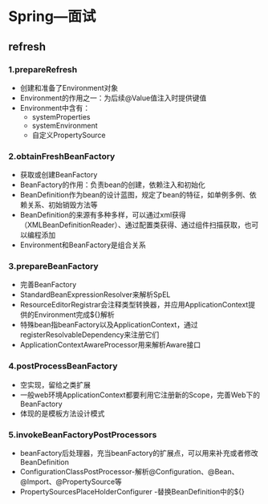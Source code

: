 # Spring—面试

## refresh

### 1.prepareRefresh

- 创建和准备了Environment对象
- Environment的作用之一：为后续@Value值注入时提供键值
- Environment中含有：
  - systemProperties
  - systemEnvironment
  - 自定义PropertySource

### 2.obtainFreshBeanFactory

- 获取或创建BeanFactory
- BeanFactory的作用：负责bean的创建，依赖注入和初始化
- BeanDefinition作为bean的设计蓝图，规定了bean的特征，如单例多例、依赖关系、初始销毁方法等
- BeanDefinition的来源有多种多样，可以通过xml获得（XMLBeanDefinitionReader）、通过配置类获得、通过组件扫描获取，也可以编程添加
- Environment和BeanFactory是组合关系

### 3.prepareBeanFactory

- 完善BeanFactory
- StandardBeanExpressionResolver来解析SpEL
- ResourceEditorRegistrar会注释类型转换器，并应用ApplicationContext提供的Environment完成${}解析
- 特殊bean指beanFactory以及ApplicationContext，通过registerResolvableDependency来注册它们
- ApplicationContextAwareProcessor用来解析Aware接口

### 4.postProcessBeanFactory

- 空实现，留给之类扩展
- 一般web环境ApplicationContext都要利用它注册新的Scope，完善Web下的BeanFactory
- 体现的是模板方法设计模式

### 5.invokeBeanFactoryPostProcessors

- beanFactory后处理器，充当beanFactory的扩展点，可以用来补充或者修改BeanDefinition
- ConfigurationClassPostProcessor-解析@Configuration、@Bean、@Import、@PropertySource等
- PropertySourcesPlaceHolderConfigurer -替换BeanDefinition中的${}